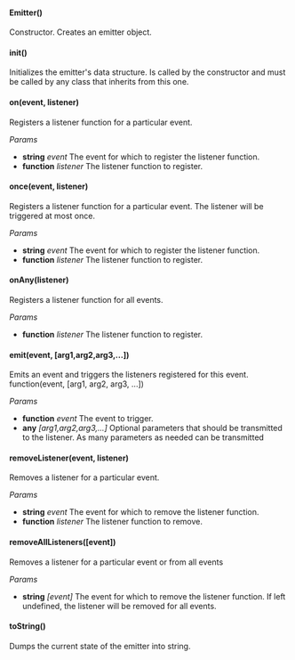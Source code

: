 

<!-- Start index.js -->

#### Emitter()

Constructor. Creates an emitter object.

#### init()

Initializes the emitter's data structure.
Is called by the constructor and must be called by any class that inherits from this one.

#### on(event, listener)

Registers a listener function for a particular event.

_Params_ 

* **string** *event* The event for which to register the listener function.
* **function** *listener* The listener function to register.

#### once(event, listener)

Registers a listener function for a particular event. The listener will be triggered at most once.

_Params_ 

* **string** *event* The event for which to register the listener function.
* **function** *listener* The listener function to register.

#### onAny(listener)

Registers a listener function for all events.

_Params_ 

* **function** *listener* The listener function to register.

#### emit(event, [arg1,arg2,arg3,...])

Emits an event and triggers the listeners registered for this event.
function(event, [arg1, arg2, arg3, ...])

_Params_ 

* **function** *event* The event to trigger.
* **any** *[arg1,arg2,arg3,...]* Optional parameters that should be                 transmitted to the listener. As many parameters as needed can be transmitted

#### removeListener(event, listener)

Removes a listener for a particular event.

_Params_ 

* **string** *event* The event for which to remove the listener function.
* **function** *listener* The listener function to remove.

#### removeAllListeners([event])

Removes a listener for a particular event or from all events

_Params_ 

* **string** *[event]* The event for which to remove the listener function. If left undefined, the listener will be removed for all events.

#### toString()

Dumps the current state of the emitter into string.

<!-- End index.js -->

